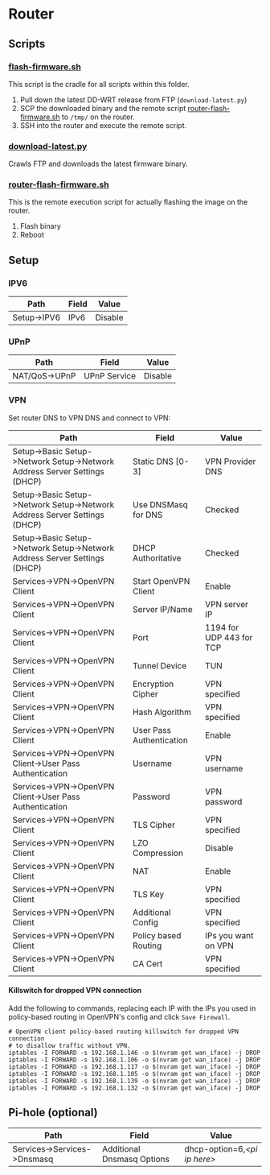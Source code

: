 # Router

## Scripts

### [flash-firmware.sh](flash-firmware.sh)

This script is the cradle for all scripts within this folder.

1. Pull down the latest DD-WRT release from FTP (`download-latest.py`)
2. SCP the downloaded binary and the remote script [router-flash-firmware.sh](router-flash-firmware.sh) to `/tmp/` on the router.
3. SSH into the router and execute the remote script.

### [download-latest.py](download-latest.py)

Crawls FTP and downloads the latest firmware binary.

### [router-flash-firmware.sh](router-flash-firmware.sh)

This is the remote execution script for actually flashing the image on the router.

1. Flash binary
2. Reboot

## Setup

### IPV6

Path | Field | Value
--- | --- | ---
Setup->IPV6 | IPv6 | Disable

### UPnP

Path | Field | Value
--- | --- | ---
NAT/QoS->UPnP | UPnP Service | Disable

### VPN

Set router DNS to VPN DNS and connect to VPN:

Path | Field | Value
--- | --- | ---
Setup->Basic Setup->Network Setup->Network Address Server Settings (DHCP) | Static DNS [0-3] | VPN Provider DNS
Setup->Basic Setup->Network Setup->Network Address Server Settings (DHCP) | Use DNSMasq for DNS | Checked
Setup->Basic Setup->Network Setup->Network Address Server Settings (DHCP) | DHCP Authoritative | Checked
Services->VPN->OpenVPN Client | Start OpenVPN Client | Enable
Services->VPN->OpenVPN Client | Server IP/Name | VPN server IP
Services->VPN->OpenVPN Client | Port | 1194 for UDP 443 for TCP
Services->VPN->OpenVPN Client | Tunnel Device | TUN
Services->VPN->OpenVPN Client | Encryption Cipher | VPN specified
Services->VPN->OpenVPN Client | Hash Algorithm | VPN specified
Services->VPN->OpenVPN Client | User Pass Authentication | Enable
Services->VPN->OpenVPN Client->User Pass Authentication | Username | VPN username
Services->VPN->OpenVPN Client->User Pass Authentication | Password | VPN password
Services->VPN->OpenVPN Client | TLS Cipher | VPN specified
Services->VPN->OpenVPN Client | LZO Compression | Disable
Services->VPN->OpenVPN Client | NAT | Enable
Services->VPN->OpenVPN Client | TLS Key | VPN specified
Services->VPN->OpenVPN Client | Additional Config | VPN specified
Services->VPN->OpenVPN Client | Policy based Routing | IPs you want on VPN
Services->VPN->OpenVPN Client | CA Cert | VPN specified

#### Killswitch for dropped VPN connection

Add the following to commands, replacing each IP with the IPs you used in policy-based routing in OpenVPN's config and click `Save Firewall`.

```
# OpenVPN client policy-based routing killswitch for dropped VPN connection
# to disallow traffic without VPN.
iptables -I FORWARD -s 192.168.1.146 -o $(nvram get wan_iface) -j DROP
iptables -I FORWARD -s 192.168.1.106 -o $(nvram get wan_iface) -j DROP
iptables -I FORWARD -s 192.168.1.117 -o $(nvram get wan_iface) -j DROP
iptables -I FORWARD -s 192.168.1.105 -o $(nvram get wan_iface) -j DROP
iptables -I FORWARD -s 192.168.1.139 -o $(nvram get wan_iface) -j DROP
iptables -I FORWARD -s 192.168.1.132 -o $(nvram get wan_iface) -j DROP
```

## Pi-hole (optional)

Path | Field | Value
--- | --- | ---
Services->Services->Dnsmasq | Additional Dnsmasq Options | dhcp-option=6,*\<pi ip here\>*
